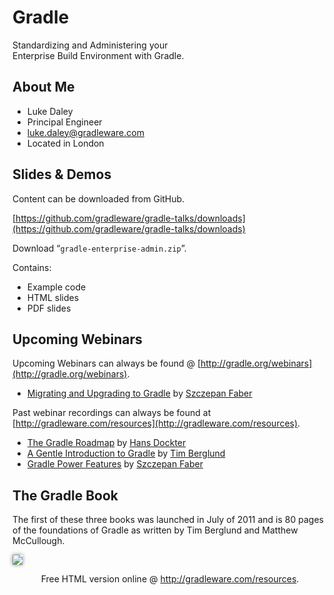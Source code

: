# Gradle

Standardizing and Administering your <br/>Enterprise Build Environment with Gradle.

## About Me

* Luke Daley
* Principal Engineer
* luke.daley@gradleware.com
* Located in London

## Slides & Demos

Content can be downloaded from GitHub.

[https://github.com/gradleware/gradle-talks/downloads](https://github.com/gradleware/gradle-talks/downloads)

Download “`gradle-enterprise-admin.zip`”.

Contains:

* Example code
* HTML slides
* PDF slides

## Upcoming Webinars 

Upcoming Webinars can always be found @ [http://gradle.org/webinars](http://gradle.org/webinars).

 * [Migrating and Upgrading to Gradle](http://gradleware.com/news/100) by [Szczepan Faber](http://www.gradleware.com/team#szczepan-faber)

Past webinar recordings can always be found at [http://gradleware.com/resources](http://gradleware.com/resources).

* [The Gradle Roadmap](http://gradleware.com/news/62) by [Hans Dockter](http://www.gradleware.com/team#hans-dockter)
* [A Gentle Introduction to Gradle](http://gradleware.com/news/83) by [Tim Berglund](http://www.gradleware.com/team#tim-berglund)
* [Gradle Power Features](http://gradleware.com/news/89) by [Szczepan Faber](http://www.gradleware.com/team#szczepan-faber)

## The Gradle Book

The first of these three books was launched in July of 2011 and is 80 pages of the foundations of Gradle as written by Tim Berglund and Matthew McCullough.

<img src="img/building-and-testing-with-gradle-book.gif" style="box-shadow: 0px 0px 6px #888;" />

<p style="text-align: center">Free HTML version online @ <a href="http://gradleware.com/resources" title="Gradleware - Resources">http://gradleware.com/resources</a>.</p>